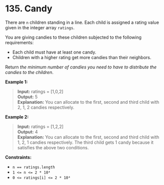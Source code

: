 # 135. Candy

There are `n` children standing in a line. Each child is assigned a rating value given in the integer array `ratings`.

You are giving candies to these children subjected to the following requirements:
- Each child must have at least one candy.
- Children with a higher rating get more candies than their neighbors.

Return _the minimum number of candies you need to have to distribute the candies to the children_.


**Example 1:**
> **Input:** ratings = [1,0,2]  
 **Output:** 5  
 **Explanation:** You can allocate to the first, second and third child with 2, 1, 2 candies respectively.

**Example 2:**
> **Input:** ratings = [1,2,2]  
 **Output:** 4  
 **Explanation:** You can allocate to the first, second and third child with 1, 2, 1 candies respectively.
The third child gets 1 candy because it satisfies the above two conditions.


**Constraints:**
- `n == ratings.length`
- `1 <= n <= 2 * 10⁴`
- `0 <= ratings[i] <= 2 * 10⁴`

